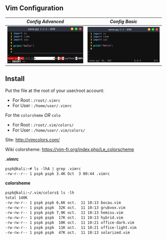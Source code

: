 ## Vim Configuration

|*Config Advanced*|*Config Basic*|
|:---------------:|:------------:|
|![Vim-config-advanced](https://github.com/PhineasPhreak/dotfiles/blob/master/screenshots/vim-config-advanced.png)|![Vim-config-basic](https://github.com/PhineasPhreak/dotfiles/blob/master/screenshots/vim-config-basic.png)|

## Install
Put the file at the root of your user/root account:
* For Root : `/root/.vimrc`
* For User : `/home/user/.vimrc`

For the `colorsheme` *OR* `colo` 
* For Root : `/root/.vim/colors/`
* For User : `/home/user/.vim/colors/`

Site: http://vimcolors.com/

Wiki colorsheme: https://vim-fr.org/index.php/Le_colorscheme

**.vimrc**
```shell
pspk@kali:~# ls -lhA | grep .vimrc
-rw-r--r-- 1 pspk pspk 3.4K Oct  3 00:44 .vimrc
```

**colorsheme**
```shell
pspk@kali:~/.vim/colors$ ls -lh
total 140K
-rw-rw-r-- 1 pspk pspk 6,6K oct.  11 10:13 bocau.vim
-rw-rw-r-- 1 pspk pspk  32K oct.  11 10:13 grubvox.vim
-rw-rw-r-- 1 pspk pspk 7,9K oct.  11 10:13 hemisu.vim
-rw-rw-r-- 1 pspk pspk  17K oct.  11 10:13 hybrid.vim
-rw-rw-r-- 1 pspk pspk  10K oct.  11 10:21 office-dark.vim
-rw-rw-r-- 1 pspk pspk  11K oct.  11 10:21 office-light.vim
-rw-rw-r-- 1 pspk pspk  47K oct.  11 10:13 solarized.vim
```
